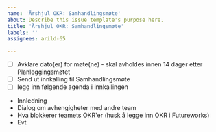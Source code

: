```yaml
---
name: 'Årshjul OKR: Samhandlingsmøte'
about: Describe this issue template's purpose here.
title: 'Årshjul OKR: Samhandlingsmøte'
labels: ''
assignees: arild-65

---
```


- [ ] Avklare dato(er) for møte(ne) - skal avholdes innen 14 dager etter Planleggingsmøtet
- [ ] Send ut innkalling til Samhandlingsmøte
- [ ] legg inn følgende agenda i innkallingen
- Innledning
- Dialog om avhengigheter med andre team
- Hva blokkerer teamets OKR'er (husk å legge inn OKR i Futureworks)
- Evt
